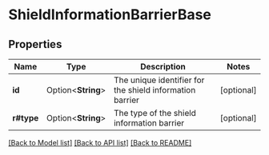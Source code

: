 # ShieldInformationBarrierBase

## Properties

Name | Type | Description | Notes
------------ | ------------- | ------------- | -------------
**id** | Option<**String**> | The unique identifier for the shield information barrier | [optional]
**r#type** | Option<**String**> | The type of the shield information barrier | [optional]

[[Back to Model list]](../README.md#documentation-for-models) [[Back to API list]](../README.md#documentation-for-api-endpoints) [[Back to README]](../README.md)


